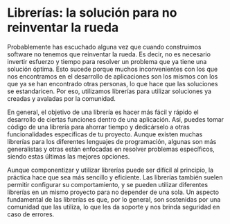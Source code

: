 # Librerías: la solución para no reinventar la rueda

Probablemente has escuchado alguna vez que cuando construimos software no tenemos que reinventar la rueda. Es decir, no es necesario invertir esfuerzo y tiempo para resolver un problema que ya tiene una solución óptima. Esto sucede porque muchos inconvenientes con los que nos encontramos en el desarrollo de aplicaciones son los mismos con los que ya se han encontrado otras personas, lo que hace que las soluciones se estandaricen. Por eso, utilizamos librerías para utilizar soluciones ya creadas y avaladas por la comunidad.

En general, el objetivo de una librería es hacer más fácil y rápido el desarrollo de ciertas funciones dentro de una aplicación. Así, puedes tomar código de una librería para ahorrar tiempo y dedicárselo a otras funcionalidades específicas de tu proyecto. Aunque existen muchas librerías para los diferentes lenguajes de programación, algunas son más generalistas y otras están enfocadas en resolver problemas específicos, siendo estas últimas las mejores opciones.

Aunque componentizar y utilizar librerías puede ser difícil al principio, la práctica hace que sea más sencillo y eficiente. Las librerías también suelen permitir configurar su comportamiento, y se pueden utilizar diferentes librerías en un mismo proyecto para no depender de una sola. Un aspecto fundamental de las librerías es que, por lo general, son sostenidas por una comunidad que las utiliza, lo que les da soporte y nos brinda seguridad en caso de errores.